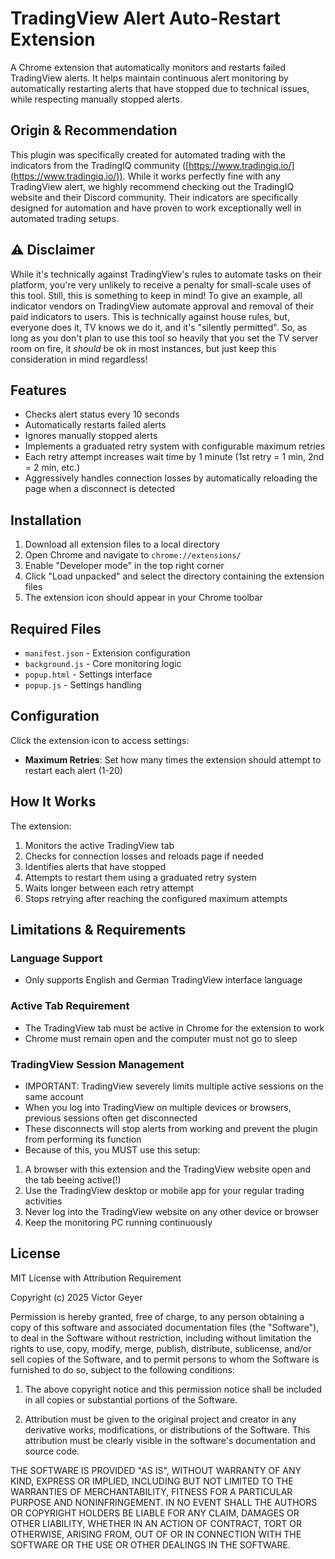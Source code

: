 # TradingView Alert Auto-Restart Extension

A Chrome extension that automatically monitors and restarts failed TradingView alerts. It helps maintain continuous alert monitoring by automatically restarting alerts that have stopped due to technical issues, while respecting manually stopped alerts.

## Origin & Recommendation

This plugin was specifically created for automated trading with the indicators from the TradingIQ community ([https://www.tradingiq.io/](https://www.tradingiq.io/)). While it works perfectly fine with any TradingView alert, we highly recommend checking out the TradingIQ website and their Discord community. Their indicators are specifically designed for automation and have proven to work exceptionally well in automated trading setups.

## ⚠️ Disclaimer

While it's technically against TradingView's rules to automate tasks on their platform, you're very unlikely to receive a penalty for small-scale uses of this tool. Still, this is something to keep in mind! To give an example, all indicator vendors on TradingView automate approval and removal of their paid indicators to users. This is technically against house rules, but, everyone does it, TV knows we do it, and it's "silently permitted". So, as long as you don't plan to use this tool so heavily that you set the TV server room on fire, it *should* be ok in most instances, but just keep this consideration in mind regardless!

## Features

- Checks alert status every 10 seconds
- Automatically restarts failed alerts
- Ignores manually stopped alerts
- Implements a graduated retry system with configurable maximum retries
- Each retry attempt increases wait time by 1 minute (1st retry = 1 min, 2nd = 2 min, etc.)
- Aggressively handles connection losses by automatically reloading the page when a disconnect is detected

## Installation

1. Download all extension files to a local directory
2. Open Chrome and navigate to `chrome://extensions/`
3. Enable "Developer mode" in the top right corner
4. Click "Load unpacked" and select the directory containing the extension files
5. The extension icon should appear in your Chrome toolbar

## Required Files

- `manifest.json` - Extension configuration
- `background.js` - Core monitoring logic
- `popup.html` - Settings interface
- `popup.js` - Settings handling

## Configuration

Click the extension icon to access settings:
- **Maximum Retries**: Set how many times the extension should attempt to restart each alert (1-20)

## How It Works

The extension:
1. Monitors the active TradingView tab
2. Checks for connection losses and reloads page if needed
3. Identifies alerts that have stopped
4. Attempts to restart them using a graduated retry system
5. Waits longer between each retry attempt
6. Stops retrying after reaching the configured maximum attempts

## Limitations & Requirements

### Language Support
- Only supports English and German TradingView interface language

### Active Tab Requirement
- The TradingView tab must be active in Chrome for the extension to work
- Chrome must remain open and the computer must not go to sleep

### TradingView Session Management
- IMPORTANT: TradingView severely limits multiple active sessions on the same account
- When you log into TradingView on multiple devices or browsers, previous sessions often get disconnected
- These disconnects will stop alerts from working and prevent the plugin from performing its function
- Because of this, you MUST use this setup:
1. A browser with this extension and the TradingView website open and the tab beeing active(!)
2. Use the TradingView desktop or mobile app for your regular trading activities
3. Never log into the TradingView website on any other device or browser
4. Keep the monitoring PC running continuously


## License

MIT License with Attribution Requirement

Copyright (c) 2025 Victor Geyer

Permission is hereby granted, free of charge, to any person obtaining a copy of this software and associated documentation files (the "Software"), to deal in the Software without restriction, including without limitation the rights to use, copy, modify, merge, publish, distribute, sublicense, and/or sell copies of the Software, and to permit persons to whom the Software is furnished to do so, subject to the following conditions:

1. The above copyright notice and this permission notice shall be included in all copies or substantial portions of the Software.

2. Attribution must be given to the original project and creator in any derivative works, modifications, or distributions of the Software. This attribution must be clearly visible in the software's documentation and source code.

THE SOFTWARE IS PROVIDED "AS IS", WITHOUT WARRANTY OF ANY KIND, EXPRESS OR IMPLIED, INCLUDING BUT NOT LIMITED TO THE WARRANTIES OF MERCHANTABILITY, FITNESS FOR A PARTICULAR PURPOSE AND NONINFRINGEMENT. IN NO EVENT SHALL THE AUTHORS OR COPYRIGHT HOLDERS BE LIABLE FOR ANY CLAIM, DAMAGES OR OTHER LIABILITY, WHETHER IN AN ACTION OF CONTRACT, TORT OR OTHERWISE, ARISING FROM, OUT OF OR IN CONNECTION WITH THE SOFTWARE OR THE USE OR OTHER DEALINGS IN THE SOFTWARE.